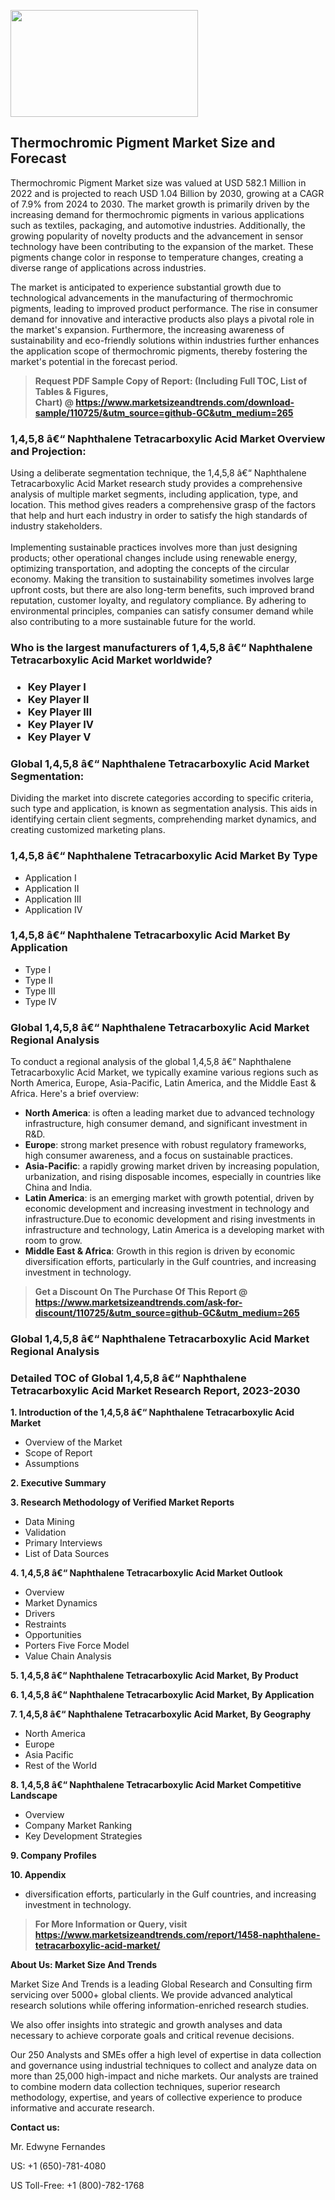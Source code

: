 <p><img class="alignnone size-medium wp-image-20088" src="https://ffe5etoiles.com/wp-content/uploads/2024/12/MST1-300x171.png" alt="" width="300" height="171" /></p><h2>Thermochromic Pigment Market Size and Forecast</h2><p>Thermochromic Pigment Market size was valued at USD 582.1 Million in 2022 and is projected to reach USD 1.04 Billion by 2030, growing at a CAGR of 7.9% from 2024 to 2030. The market growth is primarily driven by the increasing demand for thermochromic pigments in various applications such as textiles, packaging, and automotive industries. Additionally, the growing popularity of novelty products and the advancement in sensor technology have been contributing to the expansion of the market. These pigments change color in response to temperature changes, creating a diverse range of applications across industries.</p><p>The market is anticipated to experience substantial growth due to technological advancements in the manufacturing of thermochromic pigments, leading to improved product performance. The rise in consumer demand for innovative and interactive products also plays a pivotal role in the market's expansion. Furthermore, the increasing awareness of sustainability and eco-friendly solutions within industries further enhances the application scope of thermochromic pigments, thereby fostering the market's potential in the forecast period.</p></p><blockquote id="" class=""><strong>Request PDF Sample Copy of Report: (Including Full TOC, List of Tables &amp; Figures, Chart)&nbsp;@&nbsp;<strong><a href="https://www.marketsizeandtrends.com/download-sample/110725/&utm_source=github-GC&utm_medium=265" target="_blank">https://www.marketsizeandtrends.com/download-sample/110725/&utm_source=github-GC&utm_medium=265</a></strong></strong></blockquote><h3 id="" class="">1,4,5,8 â€“ Naphthalene Tetracarboxylic Acid Market&nbsp;Overview and Projection:</h3><p id="" class="">Using a deliberate segmentation technique, the 1,4,5,8 â€“ Naphthalene Tetracarboxylic Acid Market research study provides a comprehensive analysis of multiple market segments, including application, type, and location. This method gives readers a comprehensive grasp of the factors that help and hurt each industry in order to satisfy the high standards of industry stakeholders. <br /> <br />Implementing sustainable practices involves more than just designing products; other operational changes include using renewable energy, optimizing transportation, and adopting the concepts of the circular economy. Making the transition to sustainability sometimes involves large upfront costs, but there are also long-term benefits, such improved brand reputation, customer loyalty, and regulatory compliance. By adhering to environmental principles, companies can satisfy consumer demand while also contributing to a more sustainable future for the world.</p><h3 id="" class="">Who is the largest manufacturers of&nbsp;1,4,5,8 â€“ Naphthalene Tetracarboxylic Acid Market worldwide?</h3><h3 class=""><p><ul><li>Key Player I </li><li> Key Player II </li><li> Key Player III </li><li> Key Player IV </li><li> Key Player V</li></ul></p></h3><h3 id="" class="">Global&nbsp;1,4,5,8 â€“ Naphthalene Tetracarboxylic Acid Market Segmentation:</h3><p id="" class="">Dividing the market into discrete categories according to specific criteria, such type and application, is known as segmentation analysis. This aids in identifying certain client segments, comprehending market dynamics, and creating customized marketing plans.</p><h3 id="" class="">1,4,5,8 â€“ Naphthalene Tetracarboxylic Acid Market&nbsp;By Type</h3><p><p><ul><li>Application I</li><li> Application II</li><li> Application III</li><li> Application IV</p></li></ul></p></p><h3 id="" class="">1,4,5,8 â€“ Naphthalene Tetracarboxylic Acid Market&nbsp;By Application</h3><p class=""><p><ul><li>Type I</li><li> Type II</li><li> Type III</li><li> Type IV</li></ul></p></p><h3 id="" class="">Global 1,4,5,8 â€“ Naphthalene Tetracarboxylic Acid Market Regional Analysis</h3><p id="" class="">To conduct a regional analysis of the global 1,4,5,8 â€“ Naphthalene Tetracarboxylic Acid Market, we typically examine various regions such as North America, Europe, Asia-Pacific, Latin America, and the Middle East &amp; Africa. Here's a brief overview:</p><ul><li><strong>North America</strong>: is often a leading market due to advanced technology infrastructure, high consumer demand, and significant investment in R&amp;D.</li><li><strong>Europe</strong>: strong market presence with robust regulatory frameworks, high consumer awareness, and a focus on sustainable practices.</li><li><strong>Asia-Pacific</strong>: a rapidly growing market driven by increasing population, urbanization, and rising disposable incomes, especially in countries like China and India.</li><li><strong>Latin America</strong>: is an emerging market with growth potential, driven by economic development and increasing investment in technology and infrastructure.Due to economic development and rising investments in infrastructure and technology, Latin America is a developing market with room to grow.</li><li><strong>Middle East &amp; Africa</strong>: Growth in this region is driven by economic diversification efforts, particularly in the Gulf countries, and increasing investment in technology.</li></ul><blockquote id="" class=""><strong>Get a Discount On The Purchase Of This Report @ <strong><a href="https://www.marketsizeandtrends.com/ask-for-discount/110725/&utm_source=github-GC&utm_medium=265" target="_blank">https://www.marketsizeandtrends.com/ask-for-discount/110725/&utm_source=github-GC&utm_medium=265</a></strong></strong></blockquote><h3 id="" class="">Global 1,4,5,8 â€“ Naphthalene Tetracarboxylic Acid Market Regional Analysis</h3><h3 id="" class="">Detailed TOC of Global 1,4,5,8 â€“ Naphthalene Tetracarboxylic Acid Market Research Report, 2023-2030</h3><p id="" class=""><strong>1. Introduction of the 1,4,5,8 â€“ Naphthalene Tetracarboxylic Acid Market</strong></p><ul><li>Overview of the Market</li><li>Scope of Report</li><li>Assumptions</li></ul><p id="" class=""><strong>2. Executive Summary</strong></p><p id="" class=""><strong>3. Research Methodology of Verified Market Reports</strong></p><ul><li>Data Mining</li><li>Validation</li><li>Primary Interviews</li><li>List of Data Sources</li></ul><p id="" class=""><strong>4. 1,4,5,8 â€“ Naphthalene Tetracarboxylic Acid Market Outlook</strong></p><ul><li>Overview</li><li>Market Dynamics</li><li>Drivers</li><li>Restraints</li><li>Opportunities</li><li>Porters Five Force Model</li><li>Value Chain Analysis</li></ul><p id="" class=""><strong>5. 1,4,5,8 â€“ Naphthalene Tetracarboxylic Acid Market, By Product</strong></p><p id="" class=""><strong>6. 1,4,5,8 â€“ Naphthalene Tetracarboxylic Acid Market, By Application</strong></p><p id="" class=""><strong>7. 1,4,5,8 â€“ Naphthalene Tetracarboxylic Acid Market, By Geography</strong></p><ul><li>North America</li><li>Europe</li><li>Asia Pacific</li><li>Rest of the World</li></ul><p id="" class=""><strong>8. 1,4,5,8 â€“ Naphthalene Tetracarboxylic Acid Market Competitive Landscape</strong></p><ul><li>Overview</li><li>Company Market Ranking</li><li>Key Development Strategies</li></ul><p id="" class=""><strong>9. Company Profiles</strong></p><p id="" class=""><strong>10. Appendix</strong></p><ul><li>diversification efforts, particularly in the Gulf countries, and increasing investment in technology.</li></ul><blockquote id="" class=""><strong>For More Information or Query, visit <strong><strong><a href="https://www.marketsizeandtrends.com/report/1458-naphthalene-tetracarboxylic-acid-market/" target="_blank">https://www.marketsizeandtrends.com/report/1458-naphthalene-tetracarboxylic-acid-market/</a></strong></strong></strong></blockquote><p id="" class=""><strong>About Us: Market Size And Trends</strong></p><p id="" class="">Market Size And Trends is a leading Global Research and Consulting firm servicing over 5000+ global clients. We provide advanced analytical research solutions while offering information-enriched research studies.</p><p id="" class="">We also offer insights into strategic and growth analyses and data necessary to achieve corporate goals and critical revenue decisions.</p><p id="" class="">Our 250 Analysts and SMEs offer a high level of expertise in data collection and governance using industrial techniques to collect and analyze data on more than 25,000 high-impact and niche markets. Our analysts are trained to combine modern data collection techniques, superior research methodology, expertise, and years of collective experience to produce informative and accurate research.</p><p id="" class=""><strong>Contact us:</strong></p><p id="" class="">Mr. Edwyne Fernandes</p><p id="" class="">US: +1 (650)-781-4080</p><p id="" class="">US Toll-Free: +1 (800)-782-1768</p>
